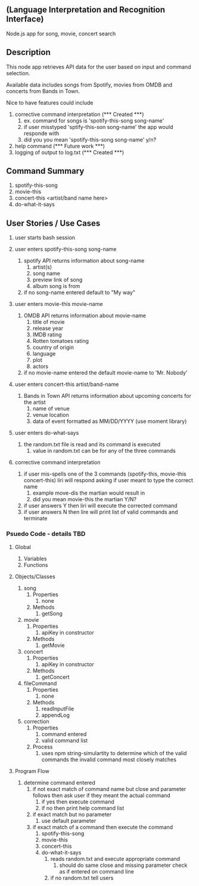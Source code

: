## (Language Interpretation and Recognition Interface)


Node.js app for song, movie, concert search

## Description

This node app retrieves API data for the user based on input and command selection.

Available data includes songs from Spotify, movies from OMDB and concerts from Bands in Town.

Nice to have features could include
1.  corrective command interpretation (*** Created ***)
    1. ex. command for songs is 'spotify-this-song song-name'
    2. if user misstyped 'sptify-this-son song-name'  the app would responde with
    3. did you you mean 'spotify-this-song song-name' y/n?
2.  help command  (*** Future work ***)
3.  logging of output to log.txt  (*** Created ***)

## Command Summary
  1.  spotify-this-song <song name here>
  2.  movie-this <movie name here>
  3.  concert-this <artist/band name here>
  4.  do-what-it-says

## User Stories / Use Cases

1.  user starts bash session

2.  user enters spotify-this-song song-name
    1. spotify API returns information about song-name  
        1. artist(s)
        2. song name
        3. preview link of song
        4. album song is from
    2. if no song-name entered default to "My way"

3.  user enters movie-this movie-name
    1. OMDB API returns information about movie-name
        1. title of movie
        2. release year
        3. IMDB rating
        4. Rotten tomatoes rating
        5. country of origin
        6. language
        7. plot
        8. actors
    2. if no movie-name entered the default movie-name to 'Mr. Nobody'

4.  user enters concert-this artist/band-name
    1. Bands in Town API returns information about upcoming concerts for the artist
        1. name of venue
        2. venue location
        3. data of event formatted as MM/DD/YYYY (use moment library)

4.  user enters do-what-says
    1. the random.txt file is read and its command is executed 
        1. value in random.txt can be for any of the three commands

5.  corrective command interpretation
    1. if user mis-spells one of the 3 commands (spotify-this, movie-this
    concert-this) liri will respond asking if user meant to type the correct name
        1. example move-dis the martian would result in 
        2. did you mean movie-this the martian Y/N?
    2. if user answers Y then liri will execute the corrected command
    3. if user answers N then lire will print list of valid commands and
       terminate
      

### Psuedo Code - details TBD

1. Global
    1. Variables
    2. Functions

2. Objects/Classes
    1. song
        1. Properties
            1. none
        2. Methods
            1. getSong
    1. movie
        1. Properties
            1. apiKey in constructor
        2. Methods
            1. getMovie
    1. concert
        1. Properties
            1. apiKey in constructor
        2. Methods
            1. getConcert
    1. fileCommand
        1. Properties
            1. none
        2. Methods
            1. readInputFile
            2. appendLog
    1. correction
        1. Properties
            1. command entered
            2. valid command list
        2. Process
            1. uses npm string-simulartity to determine
            which of the valid commands the invalid command 
            most closely matches       

3. Program Flow
    1. determine command entered
        1. if not exact match of command name but close and parameter follows then ask user if they meant the actual command 
            1. if yes then execute command
            2. if no then print help command list
        2. if exact match but no parameter
            1. use default parameter
        3. if exact match of a command then execute the command
            1. spotify-this-song
            2. movie-this
            3. concert-this
            4. do-what-it-says
                1. reads random.txt and execute appropriate command
                    1. should do same close and missing parameter check as if
                    entered on command line
                2. if no random.txt tell users


         
